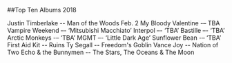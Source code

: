 ##Top Ten Albums 2018

Justin Timberlake -- Man of the Woods Feb. 2
My Bloody Valentine -– TBA
Vampire Weekend –- ‘Mitsubishi Macchiato’
Interpol –- ‘TBA’
Bastille –- ‘TBA’
Arctic Monkeys -– ‘TBA’
MGMT –- ‘Little Dark Age’
Sunflower Bean -– ‘TBA’
First Aid Kit	 -- Ruins
Ty Segall	-- Freedom's Goblin
Vance Joy	-- Nation of Two
Echo & the Bunnymen	-- The Stars, The Oceans & The Moon

